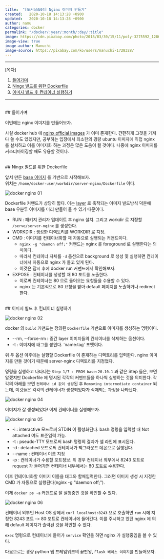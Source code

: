 ```yaml
---
title:  "[도커실습04] Nginx 이미지 만들기"
created:   2020-10-18 14:13:28 +0900
updated:   2020-10-18 14:13:28 +0900
author: namu
categories: docker
permalink: "/docker/:year/:month/:day/:title"
image: https://cdn.pixabay.com/photo/2018/03/30/15/11/poly-3275592_1280.jpg
image-view: true
image-author: Manuchi
image-source: https://pixabay.com/ko/users/manuchi-1728328/
---
```



---

[목차]

1. [들어가며](#들어가며)
2. [Ningx 빌드를 위한 Dockerfile](#ningx-빌드를-위한-dockerfile)
3. [이미지 빌드 후 컨테이너 실행하기](#이미지-빌드-후-컨테이너-실행하기)

---

<br>
## 들어가며

이번에는 nginx 이미지를 만들어보자.

사실 docker hub 에 [nginx official images](https://hub.docker.com/_/nginx) 가 이미 존재한다.
간편하게 그것을 가져다 쓸 수도 있겠지만,
공부하는 입장에서 최소한의 경량 ubuntu 이미지에 직접 nginx 를 설치하고 이를 이미지화 하는 과정은 많은 도움이 될 것이다.
나중에 nginx 이미지를 커스터마이징할 때도 유용할 것이다.

<br>
## Ningx 빌드를 위한 Dockerfile

앞서 만든 [base 이미지](https://daesungra.github.io/namu/docker/2020/10/11/docker-base) 를
기반으로 시작해보자.<br>
위치는 ```/home/docker-user/workdir/server-nginx/Dockerfile``` 이다.

![docker nginx 01](https://daesungra.github.io/namu/assets/post-img/docker_nginx01.png)

Dockerfile 커맨드가 상당히 짧다. 이는 [layer](https://docs.docker.com/storage/storagedriver/#images-and-layers) 로
축적되는 이미지 빌드방식 덕분에 base 우분투 이미지를 미리 만들어 둘 수 있기 때문이다.

- RUN : 패키지 관리자 업데이트 후 nginx 설치. 그리고 workdir 로 지정할 ```/serve/server-nginx``` 를 생성한다.
- WORKDIR : 생성한 디렉토리를 WORKDIR 로 지정.
- CMD : 이미지를 컨테이너화할 때 자동으로 실행되는 커맨드이다.
    - ```nginx -g "daemon off;"``` 커맨드는 nginx 를 foreground 로 실행한다는 의미이다.
    - 따라서 컨테이너 자체를 ```-d``` 옵션으로 background 로 생성 및 실행하면 컨테이너에서 자동으로 nginx 가 돌고 있게 된다.
    - 이것은 잠시 후에 docker run 커맨드에서 확인해보자.
- EXPOSE : 컨테이너를 생성할 때 80 포트를 노출한다.
    - 이로써 컨테이너는 80 으로 들어오는 요청들을 수용할 수 있다.
    - nginx 는 기본적으로 80 요청을 받아 default 페이지를 노출하거나 redirect 한다.

<br>
## 이미지 빌드 후 컨테이너 실행하기

![docker nginx 02](https://daesungra.github.io/namu/assets/post-img/docker_nginx02.png)

docker 의 ```build``` 커맨드는 정의된 ```Dockerfile``` 기반으로 이미지를 생성하는 명령이다.

- --rm, --force-rm : 중간 layer 이미지들의 컨테이너를 삭제하는 옵션이다.
- -t : 이미지에 태그를 붙인다. 'name:tag' 포맷이다.

위 두 옵션 이후에는 실행할 Dockerfile 이 존재하는 디렉토리를 입력한다.
nginx 이미지를 만들 것이기 때문에 server-nginx 디렉토리를 지정했다.

명령을 실행하고 나타나는 ```Step 1/7 : FROM base:20.10.1``` 과 같은 Step 들은,
보면 알겠지만 Dockerfile 에 명시된 각각의 커맨드들을 하나씩 실행하는 것을 의미한다.
각각의 아래를 보면 ```컨테이너 id 값이 생성```된 후 ```Removing intermediate container``` 되는데,
이것들은 각각의 컨테이너가 생성되었다가 삭제되는 과정을 나타낸다.

![docker nginx 04](https://daesungra.github.io/namu/assets/post-img/docker_nginx04.png)

이미지가 잘 생성되었다! 이제 컨테이너를 실행해보자.

![docker nginx 05](https://daesungra.github.io/namu/assets/post-img/docker_nginx05.png)

- -i : interactive 모드로써 STDIN 이 활성화된다. bash 명령을 입력할 때 Not attached 여도 표준입력 가능.
- -t : pseudo-TTY 모드로써 bash 명령의 결과가 셸 라인에 표시된다.
- -d : detached 모드로써 컨테이너가 백그라운드 데몬으로 실행된다.
- --name : 컨테이너 이름 지정
- -p : 컨테이너가 수용할 포트정보. 위 경우 컨테이너 외부에서 8243 포트로 request 가 들어가면 컨테이너 내부에서는 80 포트로 수용한다.

이후 컨테이너화할 이미지 이름을 태그와 함께입력한다.
그러면 이미지 생성 시 지정한 CMD 가 자동으로 실행된다(nginx -g "daemon off;").

이제 ```docker ps -a``` 커맨드로 잘 실행중인 것을 확인할 수 있다.

![docker nginx 06](https://daesungra.github.io/namu/assets/post-img/docker_nginx06.png)

컨테이너 외부인 Host OS 상에서 ```curl localhost:8243``` 으로 호출하면 ```run``` 시에 지정한 8243 포트 -> 80 포트로
컨테이너에 들어간다. 이를 주시하고 있던 nginx 에 의해 default 페이지가 출력된 것을 확인할 수 있다.

```exec``` 명령으로 컨테이너에 들어가 ```service``` 확인을 하면 nginx 가 실행중임을 볼 수 있다.

다음으로는 경량 python 웹 프레임워크의 끝판왕, ```Flask 베이스 이미지```를 만들어보자.

